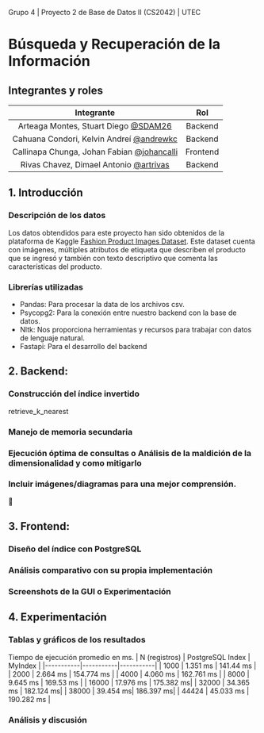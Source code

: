 Grupo 4 | Proyecto 2 de Base de Datos II (CS2042) | UTEC
# Búsqueda y Recuperación de la Información
## Integrantes y roles
|            Integrante           |  Rol  |
|:-----------------------------------:|:---------:|
|  Arteaga Montes, Stuart Diego [@SDAM26](https://github.com/SDAM26)     |  Backend  |
|    Cahuana Condori, Kelvin Andreí [@andrewkc](https://github.com/andrewkc) |  Backend  |
|   Callinapa Chunga, Johan Fabian [@johancalli](https://github.com/johancalli)     |  Frontend  |
|   Rivas Chavez, Dimael Antonio [@artrivas](https://github.com/artrivas)       | Backend  |

## 1. Introducción
### Descripción de los datos
Los datos obtendidos para este proyecto han sido obtenidos de la plataforma de Kaggle [Fashion Product Images Dataset](https://www.kaggle.com/datasets/paramaggarwal/fashion-product-images-dataset/data).
Este dataset cuenta con imágenes, múltiples atributos de etiqueta que describen el producto que se ingresó y también con texto descriptivo que comenta las características del producto.

### Librerías utilizadas
* Pandas: Para procesar la data de los archivos csv.
* Psycopg2: Para la conexión entre nuestro backend con la base de datos.
* Nltk: Nos proporciona herramientas y recursos para trabajar con datos de lenguaje natural.
* Fastapi: Para el desarrollo del backend
  
## 2. Backend:
### Construcción del índice invertido
retrieve_k_nearest
### Manejo de memoria secundaria
### Ejecución óptima de consultas o Análisis de la maldición de la dimensionalidad y como mitigarlo
### Incluir imágenes/diagramas para una mejor comprensión.

## 3. Frontend:
### Diseño del índice con PostgreSQL
### Análisis comparativo con su propia implementación
### Screenshots de la GUI o Experimentación

## 4. Experimentación
### Tablas y gráficos de los resultados
Tiempo de ejecución promedio en ms.
| N (registros) | PostgreSQL Index | MyIndex |
|-----------|-----------|-----------|
| 1000   |  1.351 ms   |  141.44 ms |
| 2000   |  2.664 ms  |  154.774 ms   |
| 4000   |  4.060 ms |  162.761 ms |
| 8000   |  9.645 ms  |  169.53 ms  |
| 16000   | 17.976 ms  | 175.382 ms|
| 32000   |  34.365 ms |   182.124 ms|
| 38000   |  39.454 ms|   186.397 ms|
| 44424   |  45.033 ms |  190.282 ms  |

### Análisis y discusión
